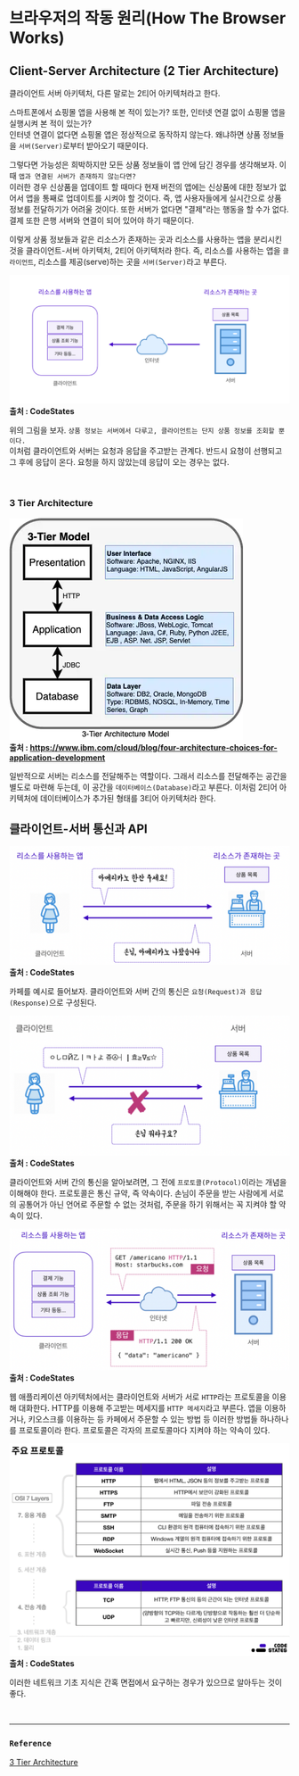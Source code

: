 # 브라우저의 작동 원리(How The Browser Works)

## Client-Server Architecture (2 Tier Architecture)
클라이언트 서버 아키텍처, 다른 말로는 2티어 아키텍처라고 한다.

스마트폰에서 쇼핑몰 앱을 사용해 본 적이 있는가? 또한, 인터넷 연결 없이 쇼핑몰 앱을 실행시켜 본 적이 있는가?  
인터넷 연결이 없다면 쇼핑몰 앱은 정상적으로 동작하지 않는다. 왜냐하면 상품 정보들을 `서버(Server)`로부터 받아오기 때문이다.

그렇다면 가능성은 희박하지만 모든 상품 정보들이 앱 안에 담긴 경우를 생각해보자. 이 때 `앱과 연결된 서버가 존재하지 않는다면?`  
이러한 경우 신상품을 업데이트 할 때마다 현재 버전의 앱에는 신상품에 대한 정보가 없어서 앱을 통째로 업데이트를 시켜야 할 것이다.
즉, 앱 사용자들에게 실시간으로 상품 정보를 전달하기가 어려울 것이다. 또한 서버가 없다면 "결제"라는 행동을 할 수가 없다. 결제 또한 은행 서버와 연결이 되어 있어야 하기 때문이다.

이렇게 상품 정보들과 같은 리소스가 존재하는 곳과 리소스를 사용하는 앱을 분리시킨 것을 클라이언트-서버 아키텍처, 2티어 아키텍처라 한다.
즉, 리소스를 사용하는 앱을 `클라이언트`, 리소스를 제공(serve)하는 곳을 `서버(Server)`라고 부른다.

![img.png](png/2%20Tier%20Architecture.png)
**출처 : CodeStates**

위의 그림을 보자. `상품 정보는 서버에서 다루고, 클라이언트는 단지 상품 정보를 조회할 뿐이다.`  
이처럼 클라이언트와 서버는 요청과 응답을 주고받는 관계다. 반드시 요청이 선행되고 그 후에 응답이 온다. 요청을 하지 않았는데 응답이 오는 경우는 없다.

<br>

### 3 Tier Architecture
![img_2.png](png/3%20Tier%20Architecture.png)  
**출처 : https://www.ibm.com/cloud/blog/four-architecture-choices-for-application-development**

일반적으로 서버는 리소스를 전달해주는 역할이다. 그래서 리소스를 전달해주는 공간을 별도로 마련해 두는데,
이 공간을 `데이터베이스(Database)`라고 부른다. 이처럼 2티어 아키텍처에 데이터베이스가 추가된 형태를 3티어 아키텍처라 한다.

## 클라이언트-서버 통신과 API

![](png/Client&Server.png)  
**출처 : CodeStates**

카페를 예시로 들어보자. 클라이언트와 서버 간의 통신은 `요청(Request)과 응답(Response)`으로 구성된다.

![](png/Protocol.png)  
**출처 : CodeStates**

클라이언트와 서버 간의 통신을 알아보려면, 그 전에 `프로토콜(Protocol)`이라는 개념을 이해해야 한다.
프로토콜은 통신 규약, 즉 약속이다. 손님이 주문을 받는 사람에게 서로의 공통어가 아닌 언어로 주문할 수 없는 것처럼, 주문을 하기 위해서는 꼭 지켜야 할 약속이 있다.

![](png/HTTPmessages.png)
**출처 : CodeStates**

웹 애플리케이션 아키텍처에서는 클라이언트와 서버가 서로 `HTTP`라는 프로토콜을 이용해 대화한다. HTTP를 이용해 주고받는 메세지를 `HTTP 메세지`라고 부른다.
앱을 이용하거나, 키오스크를 이용하는 등 카페에서 주문할 수 있는 방법 등 이러한 방법들 하나하나를 프로토콜이라 한다.
프로토콜은 각자의 프로토콜마다 지켜야 하는 약속이 있다.

![](png/majorProtocol.png)
**출처 : CodeStates**

이러한 네트워크 기초 지식은 간혹 면접에서 요구하는 경우가 있으므로 알아두는 것이 좋다.




<br>

___
### `Reference`
[3 Tier Architecture][link]

[link]: https://www.ibm.com/kr-ko/cloud/learn/three-tier-architecture
